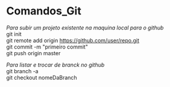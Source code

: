 # Comandos_Git


*Para subir um projeto existente na maquina local para o github*<br/>
git init<br/>
git remote add origin https://github.com/user/repo.git<br/>
git commit -m "primeiro commit"<br/>
git push origin master<br/>

*Para listar e trocar de branck no github*<br/>
git branch -a<br/>
git checkout nomeDaBranch<br/>

